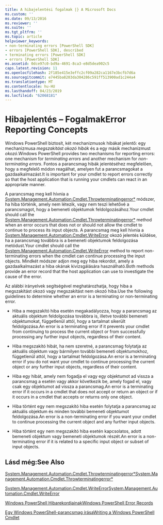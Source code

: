 ```yaml
---
title: A hibajelentési fogalmak |} A Microsoft Docs
ms.custom: ''
ms.date: 09/13/2016
ms.reviewer: ''
ms.suite: ''
ms.tgt_pltfrm: ''
ms.topic: article
helpviewer_keywords:
- non-terminating errors [PowerShell SDK]
- errors [PowerShell SDK], described
- terminating errors [PowerShell SDK]
- errors [PowerShell SDK]
ms.assetid: 0dce97c0-bd9a-4691-8ca3-e8d5dea902c5
caps.latest.revision: 11
ms.openlocfilehash: 2f185e415e3effc2cf09a282ca1167e3bcfb7d6a
ms.sourcegitcommit: e7445ba8203da304286c591ff513900ad1c244a4
ms.translationtype: MT
ms.contentlocale: hu-HU
ms.lasthandoff: 04/23/2019
ms.locfileid: "62068181"
---
```

# <a name="error-reporting-concepts"></a><span data-ttu-id="2b43b-102">Hibajelentés – Fogalmak</span><span class="sxs-lookup"><span data-stu-id="2b43b-102">Error Reporting Concepts</span></span>

<span data-ttu-id="2b43b-103">Windows PowerShell biztosít, két mechanizmusok hibákat jelentő: egy mechanizmusa *megszakítást okozó hibák* és a egy másik mechanizmust *okozó*.</span><span class="sxs-lookup"><span data-stu-id="2b43b-103">Windows PowerShell provides two mechanisms for reporting errors: one mechanism for *terminating errors* and another mechanism for *non-terminating errors*.</span></span> <span data-ttu-id="2b43b-104">Fontos a parancsmag hibák jelentéséhez megfelelően, hogy a megfelelő módon reagálhat, amelyen fut a parancsmagokat a gazdaalkalmazást.</span><span class="sxs-lookup"><span data-stu-id="2b43b-104">It is important for your cmdlet to report errors correctly so that the host application that is running your cmdlets can react in an appropriate manner.</span></span>

<span data-ttu-id="2b43b-105">A parancsmag meg kell hívnia a [System.Management.Automation.Cmdlet.Throwterminatingerror\*](/dotnet/api/System.Management.Automation.Cmdlet.ThrowTerminatingError) módszer, ha hiba történik, amely nem létezik, vagy nem teszi lehetővé a parancsmagot, hogy a bemeneti objektumok feldolgozásához.</span><span class="sxs-lookup"><span data-stu-id="2b43b-105">Your cmdlet should call the [System.Management.Automation.Cmdlet.Throwterminatingerror\*](/dotnet/api/System.Management.Automation.Cmdlet.ThrowTerminatingError) method when an error occurs that does not or should not allow the cmdlet to continue to process its input objects.</span></span> <span data-ttu-id="2b43b-106">A parancsmag meg kell hívnia a [System.Management.Automation.Cmdlet.WriteError](/dotnet/api/System.Management.Automation.Cmdlet.WriteError) okozó jelentés küldése, ha a parancsmag továbbra is a bemeneti objektumok feldolgozása metódust.</span><span class="sxs-lookup"><span data-stu-id="2b43b-106">Your cmdlet should call the [System.Management.Automation.Cmdlet.WriteError](/dotnet/api/System.Management.Automation.Cmdlet.WriteError) method to report non-terminating errors when the cmdlet can continue processing the input objects.</span></span> <span data-ttu-id="2b43b-107">Mindkét módszer adjon meg egy hiba rekordot, amely a gazdaalkalmazást a hiba okának kivizsgálására használható.</span><span class="sxs-lookup"><span data-stu-id="2b43b-107">Both methods provide an error record that the host application can use to investigate the cause of the error.</span></span>

<span data-ttu-id="2b43b-108">Az alábbi irányelvek segítségével meghatározhatja, hogy hiba a megszakítást okozó vagy megszakítást nem okozó hiba.</span><span class="sxs-lookup"><span data-stu-id="2b43b-108">Use the following guidelines to determine whether an error is a terminating or non-terminating error.</span></span>

- <span data-ttu-id="2b43b-109">Hiba a megszakító hiba esetén megakadályozza, hogy a parancsmag az aktuális objektum feldolgozása továbbra is, illetve további bemeneti objektumokat, függetlenül attól, hogy a tartalmat sikerült feldolgozása.</span><span class="sxs-lookup"><span data-stu-id="2b43b-109">An error is a terminating error if it prevents your cmdlet from continuing to process the current object or from successfully processing any further input objects, regardless of their content.</span></span>

- <span data-ttu-id="2b43b-110">Hiba megszakító hibát, ha nem szeretné, a parancsmag folytatja az aktuális objektum vagy bármilyen további bemeneti objektumokhoz, függetlenül attól, hogy a tartalmat feldolgozása.</span><span class="sxs-lookup"><span data-stu-id="2b43b-110">An error is a terminating error if you do not want your cmdlet to continue processing the current object or any further input objects, regardless of their content.</span></span>

- <span data-ttu-id="2b43b-111">Hiba egy hibát, amely nem fogadja el vagy egy objektumot ad vissza a parancsmag a esetén vagy akkor következik be, amely fogad el, vagy csak egy objektumot ad vissza a parancsmag.</span><span class="sxs-lookup"><span data-stu-id="2b43b-111">An error is a terminating error if it occurs in a cmdlet that does not accept or return an object or if it occurs in a cmdlet that accepts or returns only one object.</span></span>

- <span data-ttu-id="2b43b-112">Hiba történt egy nem megszakító hiba esetén folytatja a parancsmag az aktuális objektum és minden további bemeneti objektumot feldolgozása.</span><span class="sxs-lookup"><span data-stu-id="2b43b-112">An error is a non-terminating error if you want your cmdlet to continue processing the current object and any further input objects.</span></span>

- <span data-ttu-id="2b43b-113">Hiba történt egy nem megszakító hiba esetén kapcsolatos, adott bemeneti objektum vagy bemeneti objektumok részét.</span><span class="sxs-lookup"><span data-stu-id="2b43b-113">An error is a non-terminating error if it is related to a specific input object or subset of input objects.</span></span>

## <a name="see-also"></a><span data-ttu-id="2b43b-114">Lásd még:</span><span class="sxs-lookup"><span data-stu-id="2b43b-114">See Also</span></span>

[<span data-ttu-id="2b43b-115">System.Management.Automation.Cmdlet.Throwterminatingerror\*</span><span class="sxs-lookup"><span data-stu-id="2b43b-115">System.Management.Automation.Cmdlet.Throwterminatingerror\*</span></span>](/dotnet/api/System.Management.Automation.Cmdlet.ThrowTerminatingError)

[<span data-ttu-id="2b43b-116">System.Management.Automation.Cmdlet.WriteError</span><span class="sxs-lookup"><span data-stu-id="2b43b-116">System.Management.Automation.Cmdlet.WriteError</span></span>](/dotnet/api/System.Management.Automation.Cmdlet.WriteError)

[<span data-ttu-id="2b43b-117">Windows PowerShell Hibarekordjainak</span><span class="sxs-lookup"><span data-stu-id="2b43b-117">Windows PowerShell Error Records</span></span>](./windows-powershell-error-records.md)

[<span data-ttu-id="2b43b-118">Egy Windows PowerShell-parancsmag írása</span><span class="sxs-lookup"><span data-stu-id="2b43b-118">Writing a Windows PowerShell Cmdlet</span></span>](./writing-a-windows-powershell-cmdlet.md)
